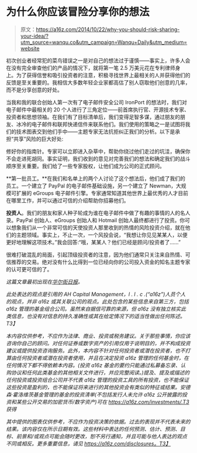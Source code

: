 # 为什么你应该冒险分享你的想法

> 原文：<https://a16z.com/2014/10/22/why-you-should-risk-sharing-your-idea/?utm_source=wanqu.co&utm_campaign=Wanqu+Daily&utm_medium=website>

初次创业者经常犯的菜鸟错误之一是对自己的想法过于谨慎——事实上，许多人会在没有完全审查他们的产品的情况下，就将第一笔 2.5 万美元花在专利律师身上。为了获得信誉和吸引投资者的注意，积极寻找世界上最相关的人并获得他们的反馈是至关重要的。我相信大多数年轻企业家都高估了别人窃取他们创意的几率，而不是分享创意的好处。

当我和我的联合创始人第一次有了电子邮件安全公司 IronPort 的想法时，我们对电子邮件中最相关的 20 个人进行了三角定位——前首席执行官、开源技术专家、投资者和思想领袖。在我们有了目标清单后，我们变得足智多谋，通过朋友的朋友、冰冷的电子邮件和联邦快递信件来联系他们。我们使用的策略之一是试图将我们的技术图表交到他们手中——主题专家无法抗拒纠正我们的分析。以下是承担“共享”风险的巨大好处:

修好你的指南针。专家可以立即进入杂草中，帮助你绕过他们走过的坑洼，确保你不会走进死胡同。事实证明，我们收到的意见对完善我们的想法和确定我们的战斗顺序至关重要。我们给了一些专家股权，让他们成为公司的正式顾问。

**第一批员工。**在我们和名单上的两个人讨论了这个想法后，他们成了我们的员工。一个建立了 PayPal 的电子邮件基础设施，另一个建立了 Newman，大规模可扩展的 eGroups 电子邮件引擎。专家通常知道其他世界上最优秀的人才目前在哪里工作，并可以通过可信的介绍帮助你招募他们。

**投资人**。我们的朋友和家人种子轮成为谁在电子邮件中做了有趣的事情的人的名人录。PayPal 创始人、eGroups 创始人和 Hotmail 创始人最终都进行了投资。你可以想象我们从一个非常可信的天使投资人那里收到的热情的风险投资介绍，就在他们的主题领域。事实上，不止一次，一个风投会说，“我想让你见见某某人，以便更好地理解这项技术。”我会回答:“哦，某某人？他们已经是顾问/投资者了……”

很难打破混乱的局面，引起顶级投资者的注意，因为他们通常只关注来自热情、可信推荐的交易。绝对没有什么比得到一位已经向你的公司投入资金的知名主题专家的认可更可信的了。

*这篇文章最初出现在[华尔街日报](http://blogs.wsj.com/accelerators/2014/10/20/scott-weiss-round-up-the-experts/)。*

*此处表达的观点是引用的 AH Capital Management，l . l . c .(“a16z”)人员个人的观点，并非 a16z 或其关联公司的观点。此处包含的某些信息来自第三方，包括 a16z 管理的基金组合公司。虽然来自据信可靠的来源，但 a16z 没有独立核实此类信息，也没有对信息的持久准确性或其在给定情况下的适当性做出任何陈述。T3】*

*本内容仅供参考，不应作为法律、商业、投资或税务建议。关于那些事情，你应该咨询你自己的顾问。对任何证券或数字资产的引用仅用于说明目的，并不构成投资建议或提供投资咨询服务。此外，本内容不针对任何投资者或潜在投资者，也不打算由任何投资者或潜在投资者使用，并且在决定投资 a16z 管理的任何基金时，在任何情况下都不得依赖本内容。(投资 a16z 基金的要约只能通过私募备忘录、认购协议和任何此类基金的其他相关文件进行，并应完整阅读。)提及、提及或描述的任何投资或投资组合公司并不代表 a16z 管理的投资工具的所有投资，也不能保证这些投资是盈利的，也不能保证将来进行的其他投资会有类似的特征或结果。安德森·霍洛维茨基金管理的基金的投资清单(不包括发行人未允许 a16z 公开披露的投资和某些公开交易的加密货币/数字资产)可在 https://a16z.com/investments/.T3 获得*

*其中提供的图表仅供参考，不应作为投资决策的依据。过去的表现并不代表未来的结果。该内容仅在所示日期有效。这些材料中表达的任何预测、估计、预测、目标、前景和/或观点可能会随时更改，恕不另行通知，并且可能与他人表达的观点不同或相反。更多重要信息，请见 https://a16z.com/disclosures。T3】*